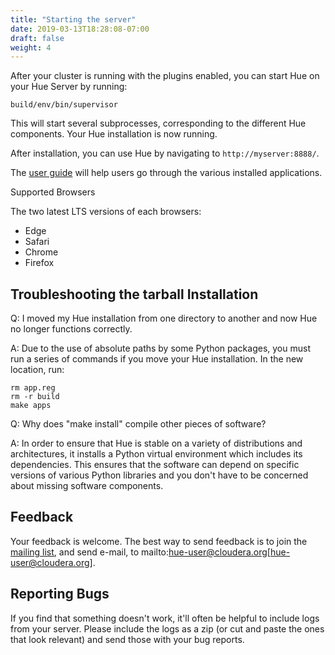 ```yaml
---
title: "Starting the server"
date: 2019-03-13T18:28:08-07:00
draft: false
weight: 4
---
```


After your cluster is running with the plugins enabled, you can start Hue on
your Hue Server by running:

    build/env/bin/supervisor

This will start several subprocesses, corresponding to the different Hue
components. Your Hue installation is now running.

After installation, you can use Hue by navigating to `http://myserver:8888/`.

The [user guide](/user/index.html) will help users go through the various installed applications.


Supported Browsers

The two latest LTS versions of each browsers:

* Edge
* Safari
* Chrome
* Firefox

## Troubleshooting the tarball Installation

Q: I moved my Hue installation from one directory to another and now Hue no
longer functions correctly.

A: Due to the use of absolute paths by some Python packages, you must run a
series of commands if you move your Hue installation. In the new location, run:

    rm app.reg
    rm -r build
    make apps


Q: Why does "make install" compile other pieces of software?

A: In order to ensure that Hue is stable on a variety of distributions and
architectures, it installs a Python virtual environment which includes its
dependencies. This ensures that the software can depend on specific versions
of various Python libraries and you don't have to be concerned about missing
software components.


## Feedback

Your feedback is welcome. The best way to send feedback is to join the
[mailing list](https://groups.google.com/a/cloudera.org/group/hue-user), and
send e-mail, to mailto:hue-user@cloudera.org[hue-user@cloudera.org].

## Reporting Bugs

If you find that something doesn't work, it'll often be helpful to include logs
from your server. Please include the
logs as a zip (or cut and paste the ones that look relevant) and send those with
your bug reports.
